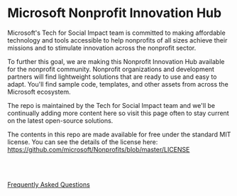 # Microsoft Nonprofit Innovation Hub 

Microsoft's Tech for Social Impact team is committed to making affordable technology and tools accessible to help nonprofits of all sizes achieve their missions and to stimulate innovation across the nonprofit sector. 

To further this goal, we are making this Nonprofit Innovation Hub available for the nonprofit community. Nonprofit organizations and development partners will find lightweight solutions that are ready to use and easy to adapt. You'll find sample code, templates, and other assets from across the Microsoft ecosystem.

The repo is maintained by the Tech for Social Impact team and we'll be continually adding more content here so visit this page often to stay current on the latest open-source solutions.

The contents in this repo are made available for free under the standard MIT license. You can see the details of the license here: https://github.com/microsoft/Nonprofits/blob/master/LICENSE

<br/>
<br/>

[Frequently Asked Questions](https://github.com/microsoft/Nonprofits/blob/master/FAQ.md)
